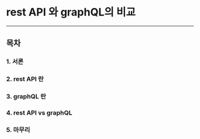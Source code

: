 # rest API 와 graphQL의 비교

 ***

## 목차 
### 1. 서론
### 2. rest API 란
### 3. graphQL 란
### 4. rest API vs graphQL
### 5. 마무리
